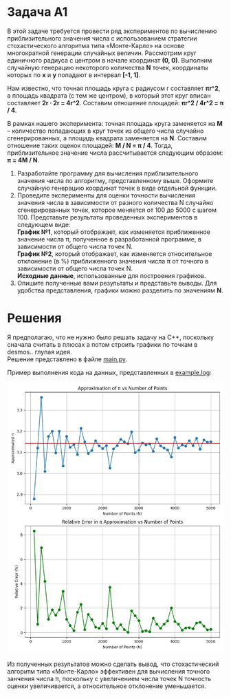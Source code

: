 # Задача A1
В этой задаче требуется провести ряд экспериментов по вычислению приблизительного значения числа  с использованием стратегии стохастического алгоритма типа «Монте-Карло» на основе многократной генерации случайных величин. Рассмотрим круг единичного радиуса с центром в начале координат **(0, 0)**. Выполним случайную генерацию некоторого количества **N** точек, координаты которых по **x** и **y**  попадают в интервал **[-1, 1]**. 

Нам известно, что точная площадь круга с радиусом r составляет **πr^2**, а площадь квадрата (с тем же центром), в который этот круг вписан составляет **2r · 2r = 4r^2**. Составим отношение площадей: **πr^2 / 4r^2 = π / 4**.

В рамках нашего эксперимента: точная площадь круга заменяется на **M** – количество попадающих в круг точек из общего числа случайно сгенерированных, а площадь квадрата заменяется на **N**. Составим отношение таких оценок площадей: **M / N = π / 4**. Тогда, приблизительное значение числа рассчитывается следующим образом: **π = 4M / N**.
1. Разработайте программу для вычисления приблизительного значения числа по алгоритму, представленному выше. Оформите случайную генерацию координат точек в виде отдельной функции.
2. Проведите эксперименты для оценки точности вычисления значения числа  в зависимости от разного количества N случайно сгенерированных точек, которое меняется от 100 до 5000 с шагом 100. Представьте результаты проведенных экспериментов в следующем виде:\
   **График №1**, который отображает, как изменяется приближенное значение числа π, полученное в разработанной программе, в зависимости от общего числа точек N.\
   **График №2**, который отображает, как изменяется относительное отклонение (в %) приближенного значения числа π от точного в зависимости от общего числа точек N.\
   **Исходные данные**, использованные для построения графиков.
3. Опишите полученные вами результаты и представьте выводы.
Для удобства представления, графики можно разделить по значениям **N**.

# Решения
Я предполагаю, что не нужно было решать задачу на C++, поскольку сначала считать в плюсах а потом строить графики по точкам в desmos.. глупая идея.\
Решение представлено в файле [main.py](main.py).

Пример выполнения кода на данных, представленных в [example.log](examples/example.log):

![](examples/graph.png)

Из полученных результатов можно сделать вывод, что стохастический алгоритм типа «Монте-Карло» эффективен для вычисления точного занчения числа π, поскольку с увеличением числа точек N точность оценки увеличивается, а относительное отклонение уменьшается.